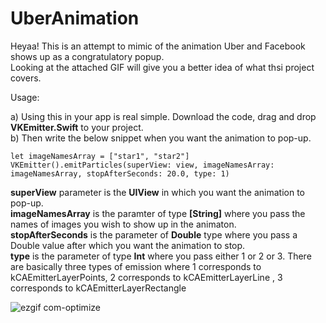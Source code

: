 # UberAnimation
Heyaa!
This is an attempt to mimic of the animation Uber and Facebook shows up as a congratulatory popup. <br /> Looking at the attached GIF will give you a better idea of what thsi project covers.

Usage:

a) Using this in your app is real simple. Download the code, drag and drop **VKEmitter.Swift** to your project.<br />
b) Then write the below snippet when you want the animation to pop-up.

```let imageNamesArray = ["star1", "star2"]```
 ```VKEmitter().emitParticles(superView: view, imageNamesArray: imageNamesArray, stopAfterSeconds: 20.0, type: 1)```
        
 
**superView** parameter is the **UIView** in which you want the animation to pop-up.<br />
**imageNamesArray** is the paramter of type **[String]** where you pass the names of images you wish to show up in the animaton.<br />
**stopAfterSeconds** is the parameter of **Double** type where you pass a Double value after which you want the animation to stop.<br />
**type** is the parameter of type **Int** where you pass either 1 or 2 or 3. There are basically three types of emission where 
1 corresponds to kCAEmitterLayerPoints, 2 corresponds to kCAEmitterLayerLine , 3 corresponds to kCAEmitterLayerRectangle

![ezgif com-optimize](https://user-images.githubusercontent.com/21070922/36352011-2678f670-14d8-11e8-978e-5c783c35d975.gif)
